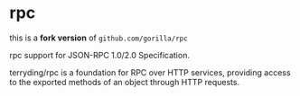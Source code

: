 # rpc

this is a **fork version** of `github.com/gorilla/rpc`

rpc support for JSON-RPC 1.0/2.0 Specification.

terryding/rpc is a foundation for RPC over HTTP services, providing access to the exported methods of an object through HTTP requests.
